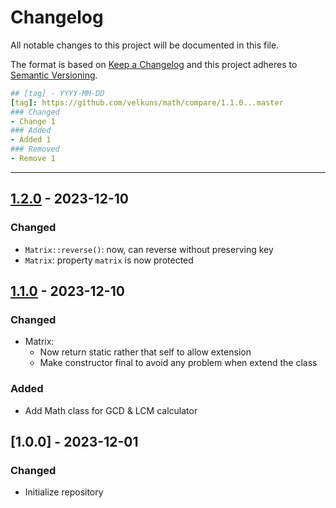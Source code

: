 # Changelog
All notable changes to this project will be documented in this file.

The format is based on [Keep a Changelog](http://keepachangelog.com/en/1.0.0/)
and this project adheres to [Semantic Versioning](http://semver.org/spec/v2.0.0.html).

```yaml
## [tag] - YYYY-MM-DD
[tag]: https://github.com/velkuns/math/compare/1.1.0...master
### Changed
- Change 1
### Added
- Added 1
### Removed
- Remove 1
```

----

## [1.2.0] - 2023-12-10
[1.2.0]: https://github.com/velkuns/math/compare/1.1.0...1.2.0
### Changed
- `Matrix::reverse()`: now, can reverse without preserving key
- `Matrix`: property `matrix` is now protected


## [1.1.0] - 2023-12-10
[1.1.0]: https://github.com/velkuns/math/compare/1.0.0...1.1.0
### Changed
- Matrix: 
  - Now return static rather that self to allow extension
  - Make constructor final to avoid any problem when extend the class
### Added
- Add Math class for GCD & LCM calculator

## [1.0.0] - 2023-12-01
### Changed
- Initialize repository
